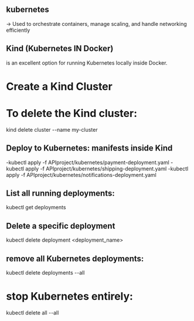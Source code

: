 ## kubernetes 
 → Used to orchestrate containers, manage scaling, and handle networking efficiently
## Kind (Kubernetes IN Docker)
 is an excellent option for running Kubernetes locally inside Docker.
# Create a Kind Cluster

# To delete the Kind cluster:
kind delete cluster --name my-cluster
## Deploy to Kubernetes: manifests inside Kind
-kubectl apply -f APIproject/kubernetes/payment-deployment.yaml
-kubectl apply -f APIproject/kubernetes/shipping-deployment.yaml
-kubectl apply -f APIproject/kubernetes/notifications-deployment.yaml
## List all running deployments:
kubectl get deployments
## Delete a specific deployment
kubectl delete deployment <deployment_name>
## remove all Kubernetes deployments:
kubectl delete deployments --all
# stop Kubernetes entirely:
kubectl delete all --all

